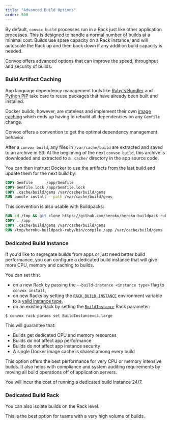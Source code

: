 ```yaml
---
title: "Advanced Build Options"
order: 500
---
```


By default, `convox build` processes run in a Rack just like other application processes. This is designed to handle a normal number of builds at a minimal cost. Builds use spare capacity on a Rack instance, and will autoscale the Rack up and then back down if any addition build capacity is needed.

Convox offers advanced options that can improve the speed, throughput and security of builds.

### Build Artifact Caching

App language dependency management tools like [Ruby's Bundler](http://bundler.io/) and [Python PIP](https://pypi.python.org/pypi/pip) take care to reuse packages that have already been built and installed.

Docker builds, however, are stateless and implement their own [image caching](https://docs.docker.com/engine/userguide/eng-image/dockerfile_best-practices/#/build-cache) which ends up having to rebuild all dependencies on any `Gemfile` change.

Convox offers a convention to get the optimal dependency management behavior.

After a `convox build`, any files in `/var/cache/build` are extracted and saved to an archive in S3. At the beginning of the next `convox build`, this archive is downloaded and extracted to a `.cache/` directory in the app source code.

You can then instruct Docker to use the artifacts from the last build and update them for the next build by:

```Dockerfile
COPY Gemfile      /app/Gemfile
COPY Gemfile.lock /app/Gemfile.lock
COPY .cache/build/gems /var/cache/build/gems
RUN bundle install --path /var/cache/build/gems
```

This convention is also usable with Buildpacks:

```Dockerfile
RUN cd /tmp && git clone https://github.com/heroku/heroku-buildpack-ruby
COPY . /app
COPY .cache/build/gems /var/cache/build/gems
RUN /tmp/heroku-buildpack-ruby/bin/compile /app /var/cache/build/gems
```

### Dedicated Build Instance

If you'd like to segregate builds from apps or just need better build performance, you can configure a dedicated build instance that will give more CPU, memory and caching to builds.

You can set this:

- on a new Rack by passing the `--build-instance <instance type>` flag to `convox install`,
- on new Racks by setting the [`RACK_BUILD_INSTANCE`](/docs/cli-environment-variables/#rackbuildinstance) environment variable to a [valid instance type](https://aws.amazon.com/ec2/instance-types/),
- on an existing Rack by setting the [`BuildInstance`](/docs/rack-parameters/#buildinstance) Rack parameter:

```
$ convox rack params set BuildInstance=c4.large
```

This will guarantee that:

* Builds get dedicated CPU and memory resources
* Builds do not affect app performance
* Builds do not affect app instance security
* A single Docker image cache is shared among every build

This option offers the best performance for very CPU or memory intensive builds. It also helps with compliance and system auditing requirements by moving all build operations off of application servers.

You will incur the cost of running a dedicated build instance 24/7.

### Dedicated Build Rack

You can also isolate builds on the Rack level.

This is the best option for teams with a very high volume of builds.
